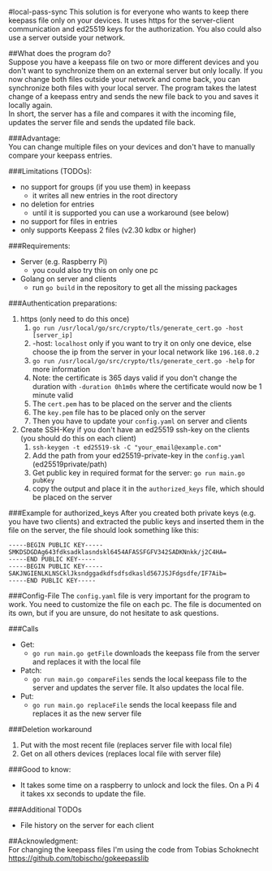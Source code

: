#local-pass-sync
This solution is for everyone who wants to keep there keepass file only on your devices.
It uses https for the server-client communication and ed25519 keys for the authorization.
You also could also use a server outside your network.

##What does the program do? <br>
Suppose you have a keepass file on two or more different devices and you don't want to synchronize them on an external server but only locally. If you now change both files outside your network and come back, you can synchronize both files with your local server. The program takes the latest change of a keepass entry and sends the new file back to you and saves it locally again.
<br>
In short, the server has a file and compares it with the incoming file, updates the server file and sends the updated file back.

###Advantage: <br>
You can change multiple files on your devices and don't have to manually compare your keepass entries.

###Limitations (TODOs):
* no support for groups (if you use them) in keepass
    * it writes all new entries in the root directory
* no deletion for entries
    * until it is supported you can use a workaround (see below)
* no support for files in entries
* only supports Keepass 2 files (v2.30 kdbx or higher)

###Requirements:
* Server (e.g. Raspberry Pi)
    * you could also try this on only one pc
* Golang on server and clients
    * run `go build` in the repository to get all the missing packages

###Authentication preparations:
1. https (only need to do this once)
    1. `go run /usr/local/go/src/crypto/tls/generate_cert.go -host [server_ip]`
    2. -host: `localhost` only if you want to try it on only one device, else choose the ip from the server in your local network like `196.168.0.2`
    3. `go run /usr/local/go/src/crypto/tls/generate_cert.go -help` for more information
    4. Note: the certificate is 365 days valid if you don't change the duration with `-duration 0h1m0s` where the certificate would now be 1 minute valid
    5. The `cert.pem` has to be placed on the server and the clients
    6. The `key.pem` file has to be placed only on the server
    7. Then you have to update your `config.yaml` on server and clients
2. Create SSH-Key if you don't have an ed25519 ssh-key on the clients (you should do this on each client)
    1. `ssh-keygen -t ed25519-sk -C "your_email@example.com"`
    2. Add the path from your ed25519-private-key in the `config.yaml` (ed25519private/path)
    3. Get public key in required format for the server: `go run main.go pubKey`
    4. copy the output and place it in the `authorized_keys` file, which should be placed on the server

###Example for authorized_keys
After you created both private keys (e.g. you have two clients) and extracted the public keys and inserted them in the file on the server, the file should look something like this:
```
-----BEGIN PUBLIC KEY-----
SMKDSDGDAg643fdksadklasndskl6454AFASSFGFV342SADKNnkk/j2C4HA=
-----END PUBLIC KEY-----
-----BEGIN PUBLIC KEY-----
SAKJNGIENLKLNSCklJksndggadkdfsdfsdkasld567JSJFdgsdfe/IF7Aib=
-----END PUBLIC KEY-----
```

###Config-File
The `config.yaml` file is very important for the program to work. You need to customize the file on each pc. The file is documented on its own, but if you are unsure, do not hesitate to ask questions.


###Calls
* Get:
    * `go run main.go getFile` downloads the keepass file from the server and replaces it with the local file
* Patch:
    * `go run main.go compareFiles` sends the local keepass file to the server and updates the server file. It also updates the local file.
* Put:
    * `go run main.go replaceFile` sends the local keepass file and replaces it as the new server file

###Deletion workaround
1. Put with the most recent file (replaces server file with local file)
2. Get on all others devices (replaces local file with server file)

###Good to know:
* It takes some time on a raspberry to unlock and lock the files. On a Pi 4 it takes xx seconds to update the file.

###Additional TODOs
* File history on the server for each client


##Acknowledgment:<br>
For changing the keepass files I'm using the code from Tobias Schoknecht
https://github.com/tobischo/gokeepasslib